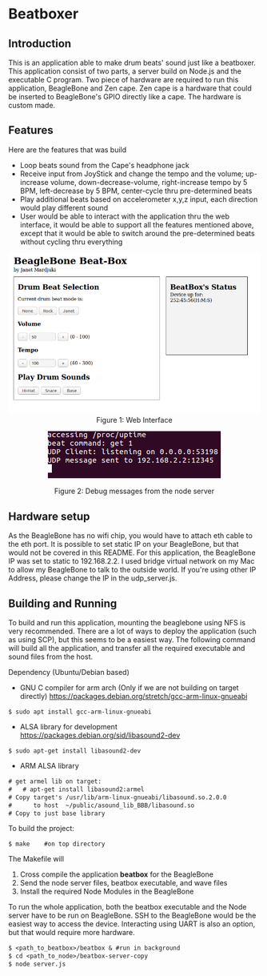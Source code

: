 # Beatboxer

## Introduction
This is an application able to make drum beats' sound just like a beatboxer. This application consist of two parts, a server build on Node.js and the executable C program. Two piece of hardware are required to run this application, BeagleBone and Zen cape. Zen cape is a hardware that could be inserted to BeagleBone's GPIO directly like a cape. The hardware is custom made.

## Features
Here are the features that was build
- Loop beats sound from the Cape's headphone jack
- Receive input from JoyStick and change the tempo and the volume; up-increase volume, down-decrease-volume, right-increase tempo by 5 BPM, left-decrease by 5 BPM, center-cycle thru pre-determined beats
- Play additional beats based on accelerometer x,y,z input, each direction would play different sound
- User would be able to interact with the application thru the web interface, it would be able to support all the features mentioned above, except that it would be able to switch around the pre-determined beats without cycling thru everything

<p align="center">
<img src="https://raw.githubusercontent.com/jmardjuki/beatboxer/master/images/web_interface.png">
Figure 1: Web Interface
</p>

<p align="center">
<img src="https://raw.githubusercontent.com/jmardjuki/beatboxer/master/images/web_bg.png">
</p><p align="center">
Figure 2: Debug messages from the node server
</p>

## Hardware setup
As the BeagleBone has no wifi chip, you would have to attach eth cable to the eth port. It is possible to set static IP on your BeagleBone, but that would not be covered in this README.
For this application, the BeagleBone IP was set to static to 192.168.2.2. I used bridge virtual network on my Mac to allow my BeagleBone to talk to the outside world.
If you're using other IP Address, please change the IP in the udp_server.js.

## Building and Running
To build and run this application, mounting the beaglebone using NFS is very recommended. There are a lot of ways to deploy the application (such as using SCP), but this seems to be a easiest way. The following command will build all the application, and transfer all the required executable and sound files from the host.

Dependency (Ubuntu/Debian based)
- GNU C compiler for arm arch (Only if we are not building on target directly)
https://packages.debian.org/stretch/gcc-arm-linux-gnueabi
```
$ sudo apt install gcc-arm-linux-gnueabi
```
- ALSA library for development
https://packages.debian.org/sid/libasound2-dev
```
$ sudo apt-get install libasound2-dev
```

- ARM ALSA library
```
# get armel lib on target:
#   # apt-get install libasound2:armel
# Copy target's /usr/lib/arm-linux-gnueabi/libasound.so.2.0.0
#      to host  ~/public/asound_lib_BBB/libasound.so
# Copy to just base library
```

To build the project:
```
$ make    #on top directory
```
The Makefile will
1. Cross compile the application **beatbox** for the BeagleBone
2. Send the node server files, beatbox executable, and wave files
3. Install the required Node Modules in the BeagleBone

To run the whole application, both the beatbox executable and the Node server have to be run on BeagleBone. SSH to the BeagleBone would be the easiest way to access the device. Interacting using UART is also an option, but that would require more hardware.

```
$ <path_to_beatbox>/beatbox & #run in background
$ cd <path_to_node>/beatbox-server-copy
$ node server.js
```
